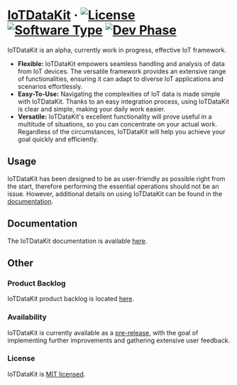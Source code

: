 # [IoTDataKit](https://github.com/mattszymanko/IoTDataKit/releases) &middot; [![License](https://img.shields.io/badge/License-MIT-blue)](https://github.com/mattszymanko/IoTDataKit/blob/main/LICENSE) [![Software Type](https://img.shields.io/badge/Software-Open--Source-green)](https://en.wikipedia.org/wiki/Open-source_software) [![Dev Phase](https://img.shields.io/badge/Phase-Alpha-lightgrey)](https://github.com/mattszymanko/IoTDataKit/releases)

IoTDataKit is an alpha, currently work in progress, effective IoT framework.
* **Flexible:** IoTDataKit empowers seamless handling and analysis of data from IoT devices. The versatile framework provides an extensive range of functionalities, ensuring it can adapt to diverse IoT applications and scenarios effortlessly.
* **Easy-To-Use:** Navigating the complexities of IoT data is made simple with IoTDataKit. Thanks to an easy integration process, using IoTDataKit is clear and simple, making your daily work easier.
* **Versatile:** IoTDataKit's excellent functionality will prove useful in a multitude of situations, so you can concentrate on your actual work. Regardless of the circumstances, IoTDataKit will help you achieve your goal quickly and efficiently. 

## Usage
IoTDataKit has been designed to be as user-friendly as possible right from the start, therefore performing the essential operations should not be an issue. However, additional details on using IoTDataKit can be found in the [documentation](https://github.com/mattszymanko/IoTDataKit/wiki).

## Documentation
The IoTDataKit documentation is available [here](https://github.com/mattszymanko/IoTDataKit/wiki).

## Other

### Product Backlog
IoTDataKit product backlog is located [here](https://github.com/mattszymanko/IoTDataKit/projects).

### Availability
IoTDataKit is currently available as a [pre-release](https://github.com/mattszymanko/IoTDataKit/releases), with the goal of implementing further improvements and gathering extensive user feedback.

### License

IoTDataKit is [MIT licensed](https://github.com/mattszymanko/IoTDataKit/blob/main/LICENSE).
